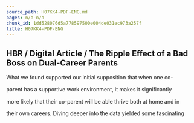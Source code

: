 ```yaml
---
source_path: H07KK4-PDF-ENG.md
pages: n/a-n/a
chunk_id: 1dd528076d5a778597500e004de031ec973a257f
title: H07KK4-PDF-ENG
---
```

## HBR / Digital Article / The Ripple Effect of a Bad Boss on Dual-Career Parents

What we found supported our initial supposition that when one co-

parent has a supportive work environment, it makes it signiﬁcantly

more likely that their co-parent will be able thrive both at home and in

their own careers. Diving deeper into the data yielded some fascinating
